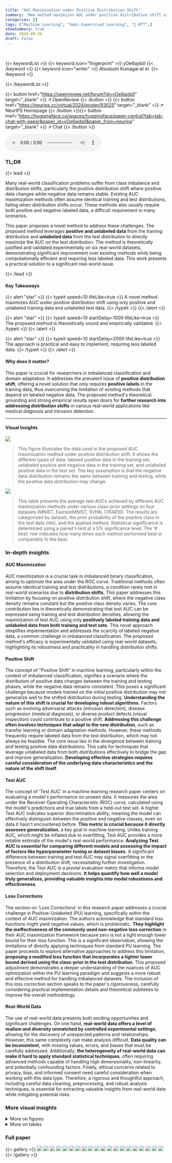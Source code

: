 ```yaml
---
title: "AUC Maximization under Positive Distribution Shift"
summary: "New method maximizes AUC under positive distribution shift using only positive and unlabeled training data, and unlabeled test data; improving imbalanced classification."
categories: []
tags: ["Machine Learning", "Semi-Supervised Learning", "🏢 NTT",]
showSummary: true
date: 2024-09-26
draft: false
---
```


<br>

{{< keywordList >}}
{{< keyword icon="fingerprint" >}} yOe6ajdslI {{< /keyword >}}
{{< keyword icon="writer" >}} Atsutoshi Kumagai et el. {{< /keyword >}}
 
{{< /keywordList >}}

{{< button href="https://openreview.net/forum?id=yOe6ajdslI" target="_blank" >}}
↗ OpenReview
{{< /button >}}
{{< button href="https://neurips.cc/virtual/2024/poster/93025" target="_blank" >}}
↗ NeurIPS Homepage
{{< /button >}}{{< button href="https://huggingface.co/spaces/huggingface/paper-central?tab=tab-chat-with-paper&paper_id=yOe6ajdslI&paper_from=neurips" target="_blank" >}}
↗ Chat
{{< /button >}}



<audio controls>
    <source src="https://ai-paper-reviewer.com/yOe6ajdslI/podcast.wav" type="audio/wav">
    Your browser does not support the audio element.
</audio>


### TL;DR


{{< lead >}}

Many real-world classification problems suffer from class imbalance and distribution shifts, particularly the positive distribution shift where positive data changes while negative data remains stable. Existing AUC maximization methods often assume identical training and test distributions, failing when distribution shifts occur.  These methods also usually require both positive and negative labeled data, a difficult requirement in many scenarios. 

This paper proposes a novel method to address these challenges. The proposed method leverages **positive and unlabeled data** from the training distribution and **unlabeled data** from the test distribution to directly maximize the AUC on the test distribution.  The method is theoretically justified and validated experimentally on six real-world datasets, demonstrating significant improvement over existing methods while being computationally efficient and requiring less labeled data. This work presents a practical solution to a significant real-world issue.

{{< /lead >}}


#### Key Takeaways

{{< alert "star" >}}
{{< typeit speed=10 lifeLike=true >}} A novel method maximizes AUC under positive distribution shift using only positive and unlabeled training data and unlabeled test data. {{< /typeit >}}
{{< /alert >}}

{{< alert "star" >}}
{{< typeit speed=10 startDelay=1000 lifeLike=true >}} The proposed method is theoretically sound and empirically validated. {{< /typeit >}}
{{< /alert >}}

{{< alert "star" >}}
{{< typeit speed=10 startDelay=2000 lifeLike=true >}} The approach is practical and easy to implement, requiring less labeled data. {{< /typeit >}}
{{< /alert >}}

#### Why does it matter?
This paper is crucial for researchers in imbalanced classification and domain adaptation. It addresses the prevalent issue of **positive distribution shift**, offering a novel solution that only requires **positive labels** in the training data, thus overcoming the limitation of existing methods that depend on labeled negative data. The proposed method's theoretical grounding and strong empirical results open doors for **further research into addressing distribution shifts** in various real-world applications like medical diagnosis and intrusion detection.

------
#### Visual Insights



![](https://ai-paper-reviewer.com/yOe6ajdslI/figures_1_1.jpg)

> This figure illustrates the data used in the proposed AUC maximization method under positive distribution shift. It shows the different types of data: labeled positive data in the training set, unlabeled positive and negative data in the training set, and unlabeled positive data in the test set. The key assumption is that the negative data distribution remains the same between training and testing, while the positive data distribution may change.





![](https://ai-paper-reviewer.com/yOe6ajdslI/tables_7_1.jpg)

> This table presents the average test AUCs achieved by different AUC maximization methods under various class-prior settings on four datasets (MNIST, FashionMNIST, SVHN, CIFAR10).  The results are categorized by dataset, the prior probability of the positive class in the test data (πte), and the applied method.  Statistical significance is determined using a paired t-test at a 5% significance level. The '# best' row indicates how many times each method performed best or comparably to the best.





### In-depth insights


#### AUC Maximization
AUC maximization is a crucial task in imbalanced binary classification, aiming to optimize the area under the ROC curve.  Traditional methods often assume identical training and test distributions, a condition rarely met in real-world scenarios due to **distribution shifts**. This paper addresses this limitation by focusing on positive distribution shift, where the negative class density remains constant but the positive class density varies. The core contribution lies in theoretically demonstrating that test AUC can be expressed using training and test distribution densities, allowing the maximization of test AUC using only **positively labeled training data and unlabeled data from both training and test sets**. This novel approach simplifies implementation and addresses the scarcity of labeled negative data, a common challenge in imbalanced classification.  The proposed method's efficacy is experimentally validated using real-world datasets, highlighting its robustness and practicality in handling distribution shifts.

#### Positive Shift
The concept of "Positive Shift" in machine learning, particularly within the context of imbalanced classification, signifies a scenario where the distribution of positive data changes between the training and testing phases, while the negative data remains consistent.  This poses a significant challenge because models trained on the initial positive distribution may not generalize well to the shifted distribution during testing.  **Understanding the nature of this shift is crucial for developing robust algorithms**.  Factors such as evolving adversarial attacks (intrusion detection), disease progression (medical diagnosis), or diverse product defects (visual inspection) could contribute to a positive shift.  **Addressing this challenge often involves techniques that adapt to the new distribution**, such as transfer learning or domain adaptation methods.  However, these methods frequently require labeled data from the test distribution, which may not always be feasible. The core issue lies in the divergence between training and testing positive data distributions. This calls for techniques that leverage unlabeled data from both distributions effectively to bridge the gap and improve generalization. **Developing effective strategies requires careful consideration of the underlying data characteristics and the nature of the shift itself**.

#### Test AUC
The concept of 'Test AUC' in a machine learning research paper centers on evaluating a model's performance on unseen data.  It measures the area under the Receiver Operating Characteristic (ROC) curve, calculated using the model's predictions and true labels from a held-out test set.  A higher Test AUC indicates superior discrimination ability, meaning the model can effectively distinguish between the positive and negative classes, even on data it hasn't encountered before. **This metric is crucial because it directly assesses generalization**, a key goal in machine learning.  Unlike training AUC, which might be inflated due to overfitting, Test AUC provides a more reliable estimate of the model's real-world performance.  **Analyzing Test AUC is essential for comparing different models and assessing the impact of factors like hyperparameter tuning or dataset biases**.  A significant difference between training and test AUC may signal overfitting or the presence of a distribution shift, necessitating further investigation. Therefore, the Test AUC is a pivotal evaluation metric that informs model selection and deployment decisions.  **It helps quantify how well a model truly generalizes, providing valuable insights into model robustness and effectiveness**.

#### Loss Corrections
The section on 'Loss Corrections' in this research paper addresses a crucial challenge in Positive-Unlabeled (PU) learning, specifically within the context of AUC maximization.  The authors acknowledge that standard loss functions might yield negative values, which is problematic. **They highlight the ineffectiveness of the commonly used non-negative loss correction** in their AUC maximization framework because zero is not a tight enough lower bound for their loss function.  This is a significant observation, showing the limitations of directly applying techniques from standard PU learning.  The paper proceeds to explore alternative approaches to address this limitation, **proposing a modified loss function that incorporates a tighter lower bound derived using the class-prior in the test distribution**. This proposed adjustment demonstrates a deeper understanding of the nuances of AUC optimization within the PU learning paradigm and suggests a more robust and effective method for handling imbalanced datasets. The inclusion of this loss correction section speaks to the paper's rigorousness, carefully considering practical implementation details and theoretical subtleties to improve the overall methodology.

#### Real-World Data
The use of real-world data presents both exciting opportunities and significant challenges. On one hand, **real-world data offers a level of realism and diversity unmatched by controlled experimental settings**, allowing for the discovery of unexpected patterns and relationships.  However, this same complexity can make analysis difficult. **Data quality can be inconsistent**, with missing values, errors, and biases that must be carefully addressed. Additionally, **the heterogeneity of real-world data can make it hard to apply standard statistical techniques**, often requiring advanced methods capable of handling high dimensionality, non-linearity, and potentially confounding factors. Finally, ethical concerns related to privacy, bias, and informed consent need careful consideration when working with this data type.  Therefore, a rigorous and thoughtful approach, including careful data cleaning, preprocessing, and robust analysis techniques, is essential for extracting valuable insights from real-world data while mitigating potential risks.


### More visual insights

<details>
<summary>More on figures
</summary>


![](https://ai-paper-reviewer.com/yOe6ajdslI/figures_8_1.jpg)

> This figure shows the results of an ablation study on the impact of the input class prior (πtr) on the test AUC of the proposed method.  The study was conducted across four datasets (MNIST, FashionMNIST, SVHN, CIFAR10) and with three different test class priors (πte). The x-axis represents different input class priors used in the experiment, while the y-axis represents the test AUC.  Error bars indicate standard errors. The results indicate that the performance of the proposed method is influenced by how well the input class prior matches the true class prior.


![](https://ai-paper-reviewer.com/yOe6ajdslI/figures_8_2.jpg)

> This figure shows the performance of the proposed method when the input class prior on the training data is different from the true class prior.  The x-axis represents the input class prior, and the y-axis represents the average test AUC.  Each subplot corresponds to a different dataset (MNIST, FashionMNIST, SVHN, and CIFAR10). Error bars represent standard errors. The results show that the performance of the proposed method is relatively robust to differences between the input and true class priors, especially when the input class prior is larger than the true class prior.


![](https://ai-paper-reviewer.com/yOe6ajdslI/figures_9_1.jpg)

> This figure shows how the performance of the proposed method changes when varying the number of labeled positive data (NP) in the training dataset across four different datasets (MNIST, FashionMNIST, SVHN, CIFAR10).  Each subplot represents a dataset, illustrating the average test AUC and its standard error. The x-axis represents the number of labeled positive data points in the training set, and the y-axis represents the average test AUC.  The error bars indicate the standard deviation, showing the variability of the results. The figure demonstrates the impact of the amount of labeled positive data on the performance of the proposed AUC maximization method.


![](https://ai-paper-reviewer.com/yOe6ajdslI/figures_16_1.jpg)

> This figure displays the training loss, validation loss, and test AUC over epochs for three variations of the proposed method: the original method, the method with non-negative loss correction, and the method with a tighter loss bound.  It shows how these metrics evolve during training for four different datasets (MNIST, Fashion MNIST, SVHN, CIFAR10) and demonstrates the impact of the loss correction techniques on overfitting and model performance. The constant b, used in the tighter bound, is also shown.


</details>




<details>
<summary>More on tables
</summary>


![](https://ai-paper-reviewer.com/yOe6ajdslI/tables_7_2.jpg)
> This table compares the performance of the proposed AUC maximization method using true and estimated class priors on the training data.  The results show that using the estimated class prior achieves comparable performance to the method using the true class prior.  The table includes results for four different datasets: MNIST, FashionMNIST, SVHN, and CIFAR10, each with a different test class prior.

![](https://ai-paper-reviewer.com/yOe6ajdslI/tables_9_1.jpg)
> This table shows the average test AUCs of the proposed method with different numbers of unlabeled data in the test distribution. The class-prior in the training distribution is fixed at 0.1, while the class-prior in the test distribution varies across three values (0.1, 0.2, 0.3).  The results are compared against a baseline method (puAUC) that does not use any unlabeled data from the test distribution.

![](https://ai-paper-reviewer.com/yOe6ajdslI/tables_9_2.jpg)
> This table presents the average test AUCs achieved by different AUC maximization methods under positive distribution shift with four imbalanced datasets (MNIST, FashionMNIST, SVHN, CIFAR10).  Each dataset is evaluated under three different class prior scenarios in the test data (0.1, 0.2, and 0.3). The table also indicates the number of times each method produced the best or comparable results across all datasets and scenarios.

![](https://ai-paper-reviewer.com/yOe6ajdslI/tables_15_1.jpg)
> This table compares the performance of three variations of the proposed AUC maximization method.  The original method ('Ours') is compared against versions that incorporate two different loss corrections ('Ours w/ nn' and 'Ours w/ b'). The loss corrections aim to prevent overfitting by addressing potential issues with negative empirical risk estimates. The table shows the average test AUC for each method across different class-prior values (πte) in the test data, while keeping the training class-prior (πtr) constant at 0.1.

![](https://ai-paper-reviewer.com/yOe6ajdslI/tables_17_1.jpg)
> This table compares the performance of the proposed method against BPURR, another method designed for positive distribution shift, across four datasets (MNIST, FashionMNIST, SVHN, CIFAR10) at varying test-set class-prior values.  The table shows that the proposed method either outperforms or performs comparably to BPURR in most cases, indicating it is a more robust and effective approach for maximizing AUC under positive distribution shift.

![](https://ai-paper-reviewer.com/yOe6ajdslI/tables_18_1.jpg)
> This table presents the average test AUC scores achieved by different AUC maximization methods across four datasets (MNIST, FashionMNIST, SVHN, CIFAR10) under various class-prior settings (πte).  The results are compared using a paired t-test to determine statistical significance, indicating which methods perform comparably to the best.  The '# best' row summarizes how frequently each method achieved the highest or comparable AUC.

![](https://ai-paper-reviewer.com/yOe6ajdslI/tables_18_2.jpg)
> This table presents the average test AUCs achieved by different methods on two tabular datasets, HReadmission and Hypertension, under positive distribution shift scenarios.  Each dataset has three different test class-prior values (0.1, 0.2, and 0.3). The table compares the proposed method's performance against several baselines, highlighting the best-performing method for each scenario using a paired t-test at the 5% significance level.

![](https://ai-paper-reviewer.com/yOe6ajdslI/tables_19_1.jpg)
> This table presents the average test AUCs achieved by different AUC maximization methods across four datasets (MNIST, Fashion-MNIST, SVHN, CIFAR10) under varying class prior conditions in the test data.  The results are compared using a paired t-test to determine statistical significance. The '# best' row summarizes how often each method achieved the highest or comparable AUC across all conditions.

![](https://ai-paper-reviewer.com/yOe6ajdslI/tables_19_2.jpg)
> This table presents the average test AUCs achieved by different AUC maximization methods across four datasets (MNIST, FashionMNIST, SVHN, CIFAR10) under varying class-prior conditions in the test data.  The results are compared using a paired t-test to determine statistical significance. The '# best' row summarizes how often each method achieved the best or comparable performance.

![](https://ai-paper-reviewer.com/yOe6ajdslI/tables_20_1.jpg)
> This table presents the average test AUCs achieved by different AUC maximization methods across four datasets (MNIST, FashionMNIST, SVHN, CIFAR10) under varying class-prior conditions in both training and testing distributions.  The results are statistically analyzed using a paired t-test to identify methods that perform comparably to the best-performing method.  The '# best' row summarizes the number of times each method achieves the best or comparable performance.

</details>




### Full paper

{{< gallery >}}
<img src="https://ai-paper-reviewer.com/yOe6ajdslI/1.png" class="grid-w50 md:grid-w33 xl:grid-w25" />
<img src="https://ai-paper-reviewer.com/yOe6ajdslI/2.png" class="grid-w50 md:grid-w33 xl:grid-w25" />
<img src="https://ai-paper-reviewer.com/yOe6ajdslI/3.png" class="grid-w50 md:grid-w33 xl:grid-w25" />
<img src="https://ai-paper-reviewer.com/yOe6ajdslI/4.png" class="grid-w50 md:grid-w33 xl:grid-w25" />
<img src="https://ai-paper-reviewer.com/yOe6ajdslI/5.png" class="grid-w50 md:grid-w33 xl:grid-w25" />
<img src="https://ai-paper-reviewer.com/yOe6ajdslI/6.png" class="grid-w50 md:grid-w33 xl:grid-w25" />
<img src="https://ai-paper-reviewer.com/yOe6ajdslI/7.png" class="grid-w50 md:grid-w33 xl:grid-w25" />
<img src="https://ai-paper-reviewer.com/yOe6ajdslI/8.png" class="grid-w50 md:grid-w33 xl:grid-w25" />
<img src="https://ai-paper-reviewer.com/yOe6ajdslI/9.png" class="grid-w50 md:grid-w33 xl:grid-w25" />
<img src="https://ai-paper-reviewer.com/yOe6ajdslI/10.png" class="grid-w50 md:grid-w33 xl:grid-w25" />
<img src="https://ai-paper-reviewer.com/yOe6ajdslI/11.png" class="grid-w50 md:grid-w33 xl:grid-w25" />
<img src="https://ai-paper-reviewer.com/yOe6ajdslI/12.png" class="grid-w50 md:grid-w33 xl:grid-w25" />
<img src="https://ai-paper-reviewer.com/yOe6ajdslI/13.png" class="grid-w50 md:grid-w33 xl:grid-w25" />
<img src="https://ai-paper-reviewer.com/yOe6ajdslI/14.png" class="grid-w50 md:grid-w33 xl:grid-w25" />
<img src="https://ai-paper-reviewer.com/yOe6ajdslI/15.png" class="grid-w50 md:grid-w33 xl:grid-w25" />
<img src="https://ai-paper-reviewer.com/yOe6ajdslI/16.png" class="grid-w50 md:grid-w33 xl:grid-w25" />
<img src="https://ai-paper-reviewer.com/yOe6ajdslI/17.png" class="grid-w50 md:grid-w33 xl:grid-w25" />
<img src="https://ai-paper-reviewer.com/yOe6ajdslI/18.png" class="grid-w50 md:grid-w33 xl:grid-w25" />
<img src="https://ai-paper-reviewer.com/yOe6ajdslI/19.png" class="grid-w50 md:grid-w33 xl:grid-w25" />
<img src="https://ai-paper-reviewer.com/yOe6ajdslI/20.png" class="grid-w50 md:grid-w33 xl:grid-w25" />
{{< /gallery >}}
